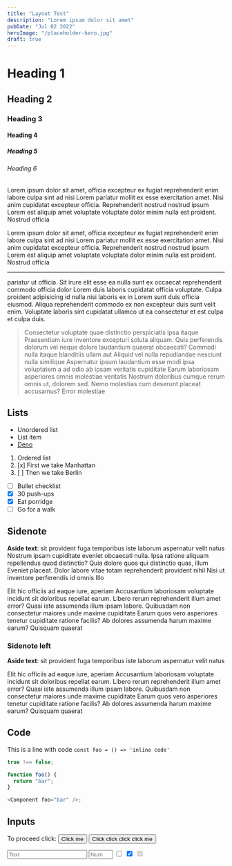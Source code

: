 ```yaml
---
title: "Layout Test"
description: "Lorem ipsum dolor sit amet"
pubDate: "Jul 02 2022"
heroImage: "/placeholder-hero.jpg"
draft: true
---
```


# Heading 1

## Heading 2

### Heading 3

#### Heading 4

##### Heading 5

###### Heading 6

Lorem ipsum dolor sit amet, officia excepteur ex fugiat reprehenderit enim
labore culpa sint ad nisi Lorem pariatur mollit ex esse exercitation amet. Nisi
anim cupidatat excepteur officia. Reprehenderit nostrud nostrud ipsum Lorem est
aliquip amet voluptate voluptate dolor minim nulla est proident. Nostrud officia

Lorem ipsum dolor sit amet, officia excepteur ex fugiat reprehenderit enim
labore culpa sint ad nisi Lorem pariatur mollit ex esse exercitation amet. Nisi
anim cupidatat excepteur officia. Reprehenderit nostrud nostrud ipsum Lorem est
aliquip amet voluptate voluptate dolor minim nulla est proident. Nostrud officia

---

pariatur ut officia. Sit irure elit esse ea nulla sunt ex occaecat reprehenderit
commodo officia dolor Lorem duis laboris cupidatat officia voluptate. Culpa
proident adipisicing id nulla nisi laboris ex in Lorem sunt duis officia
eiusmod. Aliqua reprehenderit commodo ex non excepteur duis sunt velit enim.
Voluptate laboris sint cupidatat ullamco ut ea consectetur et est culpa et culpa
duis.

> Consectetur voluptate quae distinctio perspiciatis ipsa itaque Praesentium
> iure inventore excepturi soluta aliquam. Quis perferendis dolorum vel neque
> dolore laudantium quaerat obcaecati? Commodi nulla itaque blanditiis ullam aut
> Aliquid vel nulla repudiandae nesciunt nulla similique Aspernatur ipsum
> laudantium esse modi ipsa voluptatem a ad odio ab ipsam veritatis cupiditate
> Earum laboriosam asperiores omnis molestiae veritatis Nostrum doloribus cumque
> rerum omnis ut, dolorem sed. Nemo molestias cum deserunt placeat accusamus?
> Error molestiae

## Lists

- Unordered list
- List item
- [Deno](https://deno.land)

1. Ordered list
2. [x] First we take Manhattan
3. [ ] Then we take Berlin

- [ ] Bullet checklist
- [x] 30 push-ups
- [x] Eat porridge
- [ ] Go for a walk

## Sidenote

<aside class="sidenote">
  <strong>Aside text</strong>: sit provident fuga temporibus iste laborum aspernatur velit natus Nostrum ipsam cupiditate eveniet
  obcaecati nulla. Ipsa ratione aliquam repellendus quod distinctio? Quia dolore quos qui distinctio quas, illum Eveniet
  placeat. Dolor labore vitae totam reprehenderit provident nihil Nisi ut inventore perferendis id omnis Illo
</aside>

Elit hic officiis ad eaque iure, aperiam Accusantium laboriosam voluptate
incidunt sit doloribus repellat earum. Libero rerum reprehenderit illum amet
error? Quasi iste assumenda illum ipsam labore. Quibusdam non consectetur
maiores unde maxime cupiditate Earum quos vero asperiores tenetur cupiditate
ratione facilis? Ab dolores assumenda harum maxime earum? Quisquam quaerat

### Sidenote left

<aside class="sidenote left"><strong>Aside text</strong>: sit provident fuga temporibus iste laborum aspernatur velit natus</aside>

Elit hic officiis ad eaque iure, aperiam Accusantium laboriosam voluptate
incidunt sit doloribus repellat earum. Libero rerum reprehenderit illum amet
error? Quasi iste assumenda illum ipsam labore. Quibusdam non consectetur
maiores unde maxime cupiditate Earum quos vero asperiores tenetur cupiditate
ratione facilis? Ab dolores assumenda harum maxime earum? Quisquam quaerat

## Code

This is a line with code `const foo = () => 'inline code'`

```typescript
true !== false;

function foo() {
  return "bar";
}

<Component foo="bar" />;
```

## Inputs

To proceed click:
<button>Click me</button>
<button>Click click click click me</button>

<input type="text" placeholder='Text'>
<input type="number" min='6' max='28' placeholder='Num'>

<input type="checkbox">
<input type="checkbox" checked>
<input type="checkbox" checked disabled>
